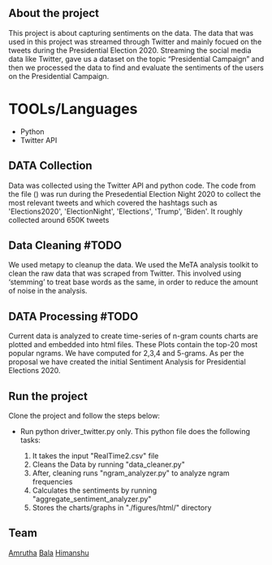 ## About the project

This project is about capturing sentiments on the data. The data that was used in this project was streamed through Twitter and mainly focued on the tweets during the Presidential Election 2020. 
Streaming the social media data like Twitter, gave us a dataset on the topic “Presidential Campaign” and then we processed the data to find and evaluate
the sentiments of the users on the Presidential Campaign.

# TOOLs/Languages

- Python
- Twitter API

## DATA Collection

Data was collected using the Twitter API and python code. The code from the file () was run during the Presedential Election Night 2020 to collect the most relevant tweets and which covered the hashtags such as 'Elections2020', 'ElectionNight', 'Elections', 'Trump', 'Biden'. It roughly collected around 650K tweets

## Data Cleaning #TODO

We used metapy to cleanup the data. We used the MeTA analysis toolkit to clean the raw data that was scraped from
Twitter. This involved using ‘stemming’ to treat base words as the same, in order
to reduce the amount of noise in the analysis.

## DATA Processing #TODO

Current data is analyzed to create time-series of n-gram counts charts are plotted
and embedded into html files. These Plots contain the top-20 most popular ngrams.
We have computed for 2,3,4 and 5-grams. As per the proposal we have
created the initial Sentiment Analysis for Presidential Elections 2020.


## Run the project

Clone the project and follow the steps below: 


- Run python driver_twitter.py only. This python file does the following tasks: 

  1. It takes the input "RealTime2.csv" file 
  2. Cleans the Data by running "data_cleaner.py" 
  3. After, cleaning runs "ngram_analyzer.py" to analyze ngram frequencies
  4. Calculates the sentiments by running "aggregate_sentiment_analyzer.py" 
  5. Stores the charts/graphs in "./figures/html/" directory
  
  
 ## Team
 
 [Amrutha](@amrutha97)
 [Bala](@balaksuiuc)
 [Himanshu](@hpandeycodeit)
